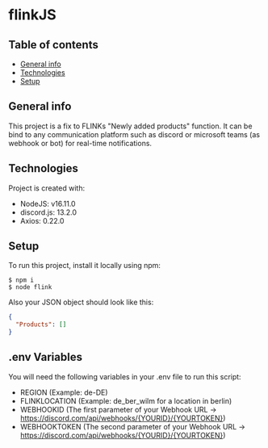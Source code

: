 # flinkJS


## Table of contents
* [General info](#general-info)
* [Technologies](#technologies)
* [Setup](#setup)

## General info
This project is a fix to FLINKs "Newly added products" function. It can be bind to any communication platform such as discord or microsoft teams (as webhook or bot) for real-time notifications.
	
## Technologies
Project is created with:
* NodeJS: v16.11.0
* discord.js: 13.2.0
* Axios: 0.22.0
	
## Setup
To run this project, install it locally using npm:

```
$ npm i 
$ node flink
```
Also your JSON object should look like this:
```json
{
  "Products": []
}
```
## .env Variables
You will need the following variables in your .env file to run this script:

* REGION (Example: de-DE)
* FLINKLOCATION (Example: de_ber_wilm for a location in berlin)
* WEBHOOKID (The first parameter of your Webhook URL -> https://discord.com/api/webhooks/{YOURID}/{YOURTOKEN})
* WEBHOOKTOKEN (The second parameter of your Webhook URL -> https://discord.com/api/webhooks/{YOURID}/{YOURTOKEN})

